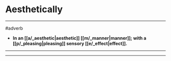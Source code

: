 # Aesthetically
---
#adverb
- **In an [[a/_aesthetic|aesthetic]] [[m/_manner|manner]]; with a [[p/_pleasing|pleasing]] sensory [[e/_effect|effect]].**
---
---
